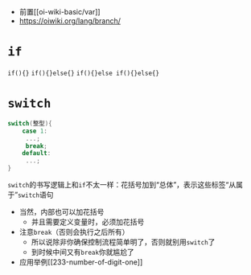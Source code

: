 - 前置[[oi-wiki-basic/var]]
- https://oiwiki.org/lang/branch/
# `if`
`if(){}`
`if(){}else{}`
`if(){}else if(){}else{}`
# `switch`
```cpp
switch(整型){
    case 1:
     ...;
     break;
    default:
     ...;
}
```
`switch`的书写逻辑上和`if`不太一样：花括号加到“总体”，表示这些标签“从属于”`switch`语句
- 当然，内部也可以加花括号
  - 并且需要定义变量时，必须加花括号
- 注意`break`（否则会执行之后所有）
  - 所以说除非你确保控制流程简单明了，否则就别用`switch`了
  - 到时候中间又有`break`你就尴尬了
- 应用举例[[233-number-of-digit-one]]